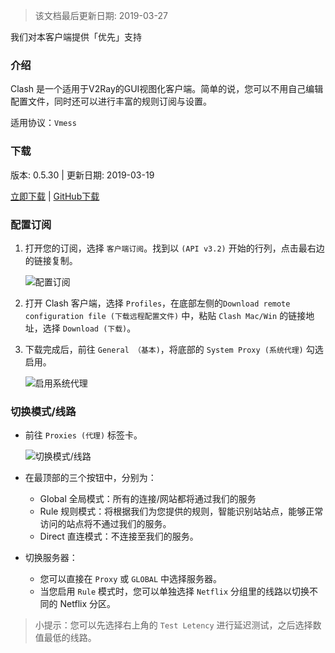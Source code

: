 > 该文档最后更新日期: 2019-03-27

<p class="info">我们对本客户端提供「优先」支持</p>

### 介绍

Clash 是一个适用于V2Ray的GUI视图化客户端。简单的说，您可以不用自己编辑配置文件，同时还可以进行丰富的规则订阅与设置。

适用协议：`Vmess`

### 下载

版本: 0.5.30 | 更新日期: 2019-03-19

[立即下载](https://dl.niconode.co/client/Clash.for.Windows.Setup.0.5.30.exe) | [GitHub下载](https://github.com/Fndroid/clash_for_windows_pkg/releases/download/0.5.30/Clash.for.Windows.Setup.0.5.30.exe)

### 配置订阅

1. 打开您的订阅，选择 `客户端订阅`。找到以 `(API v3.2)` 开始的行列，点击最右边的链接复制。

	![配置订阅](https://img.niconode.co/2019032708301910942SJ1XCgEkvGQfa7k.png)
	
2. 打开 Clash 客户端，选择 `Profiles`，在底部左侧的`Download remote configuration file (下载远程配置文件)` 中，粘贴  `Clash Mac/Win` 的链接地址，选择 `Download (下载)`。

3. 下载完成后，前往 `General （基本)`，将底部的 `System Proxy (系统代理)` 勾选启用。

	![启用系统代理](https://img.niconode.co/2018120914564660326t4l6LI22NGL0lEw.jpg)

### 切换模式/线路

- 前往 `Proxies (代理)` 标签卡。

	![切换模式/线路](https://img.niconode.co/20181209145907166196gyJqiCYh6aW3iz.jpg)
	
- 在最顶部的三个按钮中，分别为：
	- Global 全局模式：所有的连接/网站都将通过我们的服务
	- Rule 规则模式：将根据我们为您提供的规则，智能识别站站点，能够正常访问的站点将不通过我们的服务。
	- Direct 直连模式：不连接至我们的服务。

- 切换服务器：
	- 您可以直接在 `Proxy` 或 `GLOBAL` 中选择服务器。
	- 当您启用 `Rule` 模式时，您可以单独选择 `Netflix` 分组里的线路以切换不同的 Netflix 分区。
	
> 小提示：您可以先选择右上角的 `Test Letency` 进行延迟测试，之后选择数值最低的线路。
